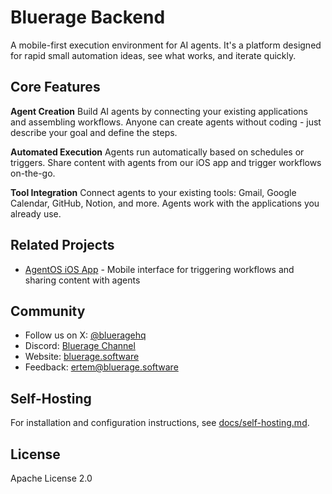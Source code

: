# Bluerage Backend

A mobile-first execution environment for AI agents. It's a platform designed for rapid small automation ideas, see what works, and iterate quickly.

## Core Features

**Agent Creation**
Build AI agents by connecting your existing applications and assembling workflows. Anyone can create agents without coding - just describe your goal and define the steps.

**Automated Execution**
Agents run automatically based on schedules or triggers. Share content with agents from our iOS app and trigger workflows on-the-go.

**Tool Integration**
Connect agents to your existing tools: Gmail, Google Calendar, GitHub, Notion, and more. Agents work with the applications you already use.

## Related Projects

- [AgentOS iOS App](https://github.com/blueragesoftware/AgentOS-iOS) - Mobile interface for triggering workflows and sharing content with agents

## Community

- Follow us on X: [@blueragehq](https://x.com/blueragehq)
- Discord: [Bluerage Channel](https://threads.com/blueragehq)
- Website: [bluerage.software](https://bluerage.software)
- Feedback: [ertem@bluerage.software](mailto:ertem@bluerage.software)

## Self-Hosting

For installation and configuration instructions, see [docs/self-hosting.md](docs/self-hosting.md).

## License

Apache License 2.0